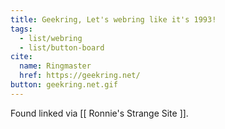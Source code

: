 ```yaml
---
title: Geekring, Let's webring like it's 1993!
tags:
  - list/webring
  - list/button-board
cite:
  name: Ringmaster
  href: https://geekring.net/
button: geekring.net.gif
---
```


Found linked via [[ Ronnie's Strange Site ]].

